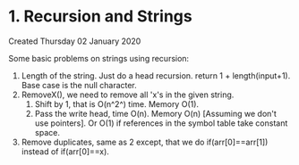 # 1. Recursion and Strings
Created Thursday 02 January 2020

Some basic problems on strings using recursion:

1. Length of the string. Just do a head recursion. return 1 + length(input+1). Base case is the null character.
2. RemoveX(), we need to remove all 'x's in the given string.
   1. Shift by 1, that is O(n^2^) time. Memory O(1).
   2. Pass the write head, time O(n). Memory O(n) \[Assuming we don't use pointers]. Or O(1) if references in the symbol table take constant space.
3. Remove duplicates, same as 2 except, that we do if(arr\[0]==arr\[1]) instead of if(arr\[0]==x).
